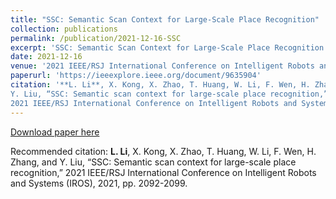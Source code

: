 ```yaml
---
title: "SSC: Semantic Scan Context for Large-Scale Place Recognition"
collection: publications
permalink: /publication/2021-12-16-SSC
excerpt: 'SSC: Semantic Scan Context for Large-Scale Place Recognition.'
date: 2021-12-16
venue: '2021 IEEE/RSJ International Conference on Intelligent Robots and Systems (IROS)'
paperurl: 'https://ieeexplore.ieee.org/document/9635904'
citation: '**L. Li**, X. Kong, X. Zhao, T. Huang, W. Li, F. Wen, H. Zhang, and
Y. Liu, “SSC: Semantic scan context for large-scale place recognition,”
2021 IEEE/RSJ International Conference on Intelligent Robots and Systems (IROS), 2021, pp. 2092-2099.'
---
```

<!-- SSC: Semantic Scan Context for Large-Scale Place Recognition. -->

[Download paper here](https://ieeexplore.ieee.org/document/9635904)

Recommended citation: **L. Li**, X. Kong, X. Zhao, T. Huang, W. Li, F. Wen, H. Zhang, and
Y. Liu, “SSC: Semantic scan context for large-scale place recognition,”
2021 IEEE/RSJ International Conference on Intelligent Robots and Systems (IROS), 2021, pp. 2092-2099.
